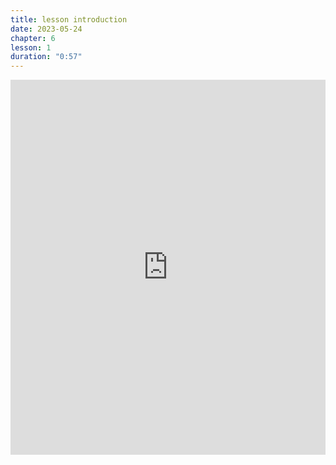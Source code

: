 ```yaml
---
title: lesson introduction
date: 2023-05-24
chapter: 6
lesson: 1
duration: "0:57"
---
```

<iframe width="100%" height="600" src="https://www.youtube.com/embed/gbqb9dnxggg" title="YouTube video player" frameborder="0" allow="accelerometer; autoplay; clipboard-write; encrypted-media; gyroscope; picture-in-picture" allowfullscreen></iframe>

